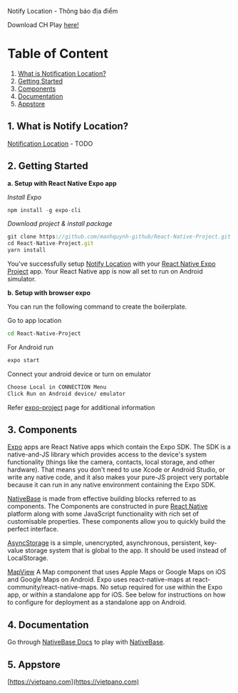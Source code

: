 Notify Location - Thông báo địa điểm

 Download CH Play [here!](https://vietpano.com/)

# Table of Content

1. [What is Notification Location?](#1-what-is-notify-location)
2. [Getting Started](#2-getting-started)
3. [Components](#3-components)
5. [Documentation](#4-documentation)
6. [Appstore](#5-appstore)



## 1. What is Notify Location?
[Notification Location](#1-what-is-notify-location) - TODO

## 2. Getting Started

**a. Setup with React Native Expo app**

*Install Expo*

```js
npm install -g expo-cli
```
*Download project & install package*<br />

```js
git clone https://github.com/manhquynh-github/React-Native-Project.git
cd React-Native-Project.git
yarn install
```

You've successfully setup [Notify Location](https://github.com/manhquynh-github/React-Native-Project) with your [React Native Expo Project](https://facebook.github.io/react-native/) app. Your React Native app is now all set to run on Android simulator.


**b. Setup with browser expo**

You can run the following command to create the boilerplate.

Go to app location
```sh
cd React-Native-Project
```

For Android run
```sh
expo start
```
Connect your android device or turn on emulator
```sh
Choose Local in CONNECTION Menu
Click Run on Android device/ emulator
```

Refer [expo-project](https://facebook.github.io/react-native/docs/getting-started.html) page for additional information

## 3. Components

[Expo](https://docs.expo.io) apps are React Native apps which contain the Expo SDK. The SDK is a native-and-JS library which provides access to the device's system functionality (things like the camera, contacts, local storage, and other hardware). That means you don't need to use Xcode or Android Studio, or write any native code, and it also makes your pure-JS project very portable because it can run in any native environment containing the Expo SDK.

[NativeBase](https://nativebase.io/) is made from effective building blocks referred to as components. The Components are constructed in pure [React Native](https://github.com/facebook/react-native) platform along with some JavaScript functionality with rich set of customisable properties. These components allow you to quickly build the perfect interface.

[AsyncStorage](https://facebook.github.io/react-native/docs/asyncstorage.html#asyncstorage) is a simple, unencrypted, asynchronous, persistent, key-value storage system that is global to the app. It should be used instead of LocalStorage.

[MapView](https://docs.expo.io/versions/latest/sdk/map-view) A Map component that uses Apple Maps or Google Maps on iOS and Google Maps on Android. Expo uses react-native-maps at react-community/react-native-maps. No setup required for use within the Expo app, or within a standalone app for iOS. See below for instructions on how to configure for deployment as a standalone app on Android.

## 4. Documentation

Go through [NativeBase Docs](https://docs.nativebase.io/) to play with [NativeBase](https://nativebase.io/).



## 5. Appstore
[https://vietpano.com](https://vietpano.com)


